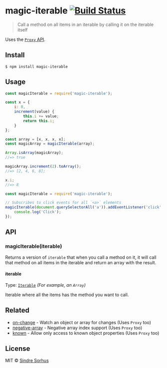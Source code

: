 # magic-iterable [![Build Status](https://travis-ci.org/sindresorhus/magic-iterable.svg?branch=master)](https://travis-ci.org/sindresorhus/magic-iterable)

> Call a method on all items in an iterable by calling it on the iterable itself

Uses the [`Proxy` API](https://developer.mozilla.org/en-US/docs/Web/JavaScript/Reference/Global_Objects/Proxy).


## Install

```
$ npm install magic-iterable
```


## Usage

```js
const magicIterable = require('magic-iterable');

const x = {
	i: 0,
	increment(value) {
		this.i += value;
		return this.i;
	}
};

const array = [x, x, x, x];
const magicArray = magicIterable(array);

Array.isArray(magicArray);
//=> true

magicArray.increment(2).toArray();
//=> [2, 4, 6, 8];

x.i;
//=> 8
```

```js
const magicIterable = require('magic-iterable');

// Subscribes to click events for all `<a>` elements
magicIterable(document.querySelectorAll('a')).addEventListener('click', () => {
	console.log('Click');
});
```


## API

### magicIterable(iterable)

Returns a version of `iterable` that when you call a method on it, it will call that method on all items in the iterable and return an array with the result.

#### iterable

Type: [`Iterable`](https://developer.mozilla.org/en-US/docs/Web/JavaScript/Reference/Iteration_protocols#The_iterable_protocol) *(For example, an `Array`)*

Iterable where all the items has the method you want to call.


## Related

- [on-change](https://github.com/sindresorhus/on-change) - Watch an object or array for changes (Uses `Proxy` too)
- [negative-array](https://github.com/sindresorhus/negative-array) - Negative array index support (Uses `Proxy` too)
- [known](https://github.com/sindresorhus/known) - Allow only access to known object properties (Uses `Proxy` too)


## License

MIT © [Sindre Sorhus](https://sindresorhus.com)
